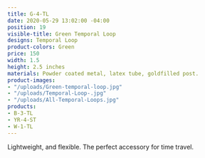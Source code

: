```yaml
---
title: G-4-TL
date: 2020-05-29 13:02:00 -04:00
position: 19
visible-title: Green Temporal Loop
designs: Temporal Loop
product-colors: Green
price: 150
width: 1.5
height: 2.5 inches
materials: Powder coated metal, latex tube, goldfilled post.
product-images:
- "/uploads/Green-temporal-loop.jpg"
- "/uploads/Temporal-Loop-.jpg"
- "/uploads/All-Temporal-Loops.jpg"
products:
- B-3-TL
- YR-4-ST
- W-1-TL
---
```


Lightweight, and flexible. The perfect accessory for time travel.